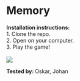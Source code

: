 <h1>Memory</h1>
<strong>Installation instructions:</strong>
<br>
1. Clone the repo.<br>
2. Open on your computer.<br>
3. Play the game!<br>

<br>
<img src="https://media.giphy.com/media/65NO1TrKrJUT6/giphy.gif">


<strong>Tested by: </strong>Oskar, Johan
